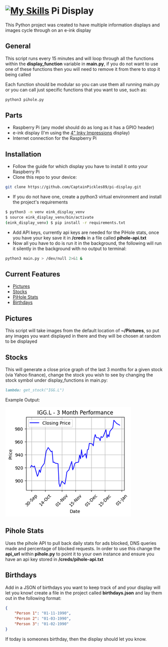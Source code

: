 #  [![My Skills](https://skillicons.dev/icons?i=raspberrypi,python&theme=dark)](https://skillicons.dev) Pi Display 

This Python project was created to have multiple information displays and images cycle through on an e-ink display

## General

This script runs every 15 minutes and will loop through all the functions within the __display_function__ variable in __main.py__, if you do not want to use one of these functions then you will need to remove it from there to stop it being called

Each function should be modular so you can use them all running main.py or you can call just specific functions that you want to use, such as:
```md
python3 pihole.py
```
## Parts
 - Raspberry Pi (any model should do as long as it has a GPIO header)
 - e-ink display (I'm using the [4" Inky Impressions](https://shop.pimoroni.com/products/inky-impression-4?variant=39599238807635) display)
 - Internet connection for the Raspberry Pi

## Installation
- Follow the guide for which display you have to install it onto your Raspberry Pi
- Clone this repo to your device:
```bash
git clone https://github.com/CaptainPickles89/pi-display.git
```
- If you do not have one, create a python3 virtual environment and install the project's requirements
```bash
$ python3 -m venv eink_display_venv
$ source eink_display_venv/bin/activate
(eink_display_venv) $ pip install -r requirements.txt
```
- Add API keys, currently api keys are needed for the PiHole stats, once you have your key save it in __/creds__ in a file called __pihole-api.txt__
- Now all you have to do is run it in the background, the following will run it silently in the background with no output to terminal:
```bash
python3 main.py > /dev/null 2>&1 & 
```

## Current Features
 - [Pictures](#pictures)
 - [Stocks](#stocks)
 - [PiHole Stats](#pihole-stats)
 - [Birthdays](#birthdays)

## Pictures

This script will take images from the default location of __~/Pictures__, so put any images you want displayed in there and they will be chosen at random to be displayed

## Stocks

This will generate a close price graph of the last 3 months for a given stock (via Yahoo finance), change the stock you wish to see by changing the stock symbol under display_functions in main.py:
```md
lambda: get_stock("IGG.L")
```
Example Output:

![IGG.L Stock Example](/docs/stock_graph.png)

## Pihole Stats

Uses the pihole API to pull back daily stats for ads blocked, DNS queries made and percentage of blocked requests. In order to use this change the __api_url__ within __pihole.py__ to point it to your own instance and ensure you have an api key stored in __/creds/pihole-api.txt__

## Birthdays

Add in a JSON of birthdays you want to keep track of and your display will let you know! create a file in the project called __birthdays.json__ and lay them out in the following format:
```json
{
    "Person 1": "01-11-1990",
    "Person 2": "01-03-1990",
    "Person 3": "01-02-1990"
}
```
If today is someones birthday, then the display should let you know.
